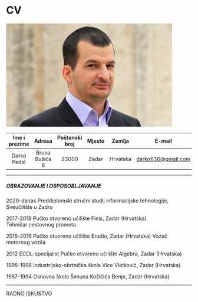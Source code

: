 # CV 


![Profilna slika](https://github.com/gadgadni/ATP2021/blob/main/img/profilna.jpg)



| Ime i prezime |     Adresa     | Poštanski broj | Mjesto |  Zemlja  |       E-mail       |
|:-------------:|:--------------:|:--------------:|:------:|:--------:|:------------------:|
|  Darko Pedić  | Bruna Bušića 6 |      23000     |  Zadar | Hrvatska | darko636@gmail.com |





---
##### OBRAZOVANJE I OSPOSOBLJAVANJE
 
 2020-danas     Preddiplomski stručni studij informacijske tehnologije, Sveučilište u Zadru
 
 2017-2018      Pučko otvoreno učilište Finis, Zadar (Hrvatska)  
                Tehničar cestovnog prometa
                
                
 2015-2016      Pučko otvoreno učilište Erudio, Zadar (Hrvatska)
                Vozač motornog vozila
                
                
 2012           ECDL-specijalist
                Pučko otvoreno učilište Algebra, Zadar (Hrvatska)               
                
                
 1995-1998      Industrijsko-obrtnička škola Vice Vlatković, Zadar (Hrvatska)
 
 
  1987-1994      Osnovna škola Šimuna Kožičića Benje, Zadar (Hrvatska)
 ___

RADNO ISKUSTVO 

 
                
                